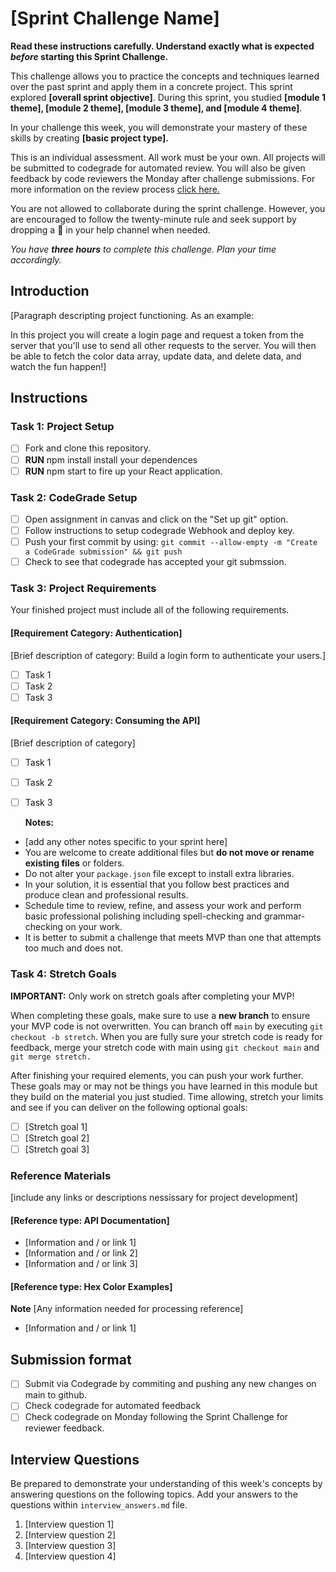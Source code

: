 # [Sprint Challenge Name]

**Read these instructions carefully. Understand exactly what is expected _before_ starting this Sprint Challenge.**

This challenge allows you to practice the concepts and techniques learned over the past sprint and apply them in a concrete project. This sprint explored **[overall sprint objective]**. During this sprint, you studied **[module 1 theme], [module 2 theme], [module 3 theme], and [module 4 theme]**.

In your challenge this week, you will demonstrate your mastery of these skills by creating **[basic project type].**

This is an individual assessment. All work must be your own. All projects will be submitted to codegrade for automated review. You will also be given feedback by code reviewers the Monday after challenge submissions. For more information on the review process [click here.](https://www.notion.so/lambdaschool/How-to-View-Feedback-in-CodeGrade-c5147cee220c4044a25de28bcb6bb54a)

You are not allowed to collaborate during the sprint challenge. However, you are encouraged to follow the twenty-minute rule and seek support by dropping a :wave: in your help channel when needed.

_You have **three hours** to complete this challenge. Plan your time accordingly._

## Introduction

[Paragraph descripting project functioning. As an example:

In this project you will create a login page and request a token from the server that you'll use to send all other requests to the server. You will then be able to fetch the color data array, update data, and delete data, and watch the fun happen!]

## Instructions

### Task 1: Project Setup

* [ ] Fork and clone this repository.
* [ ] **RUN** npm install install your dependences
* [ ] **RUN** npm start to fire up your React application.

### Task 2: CodeGrade Setup

* [ ] Open assignment in canvas and click on the "Set up git" option.
* [ ] Follow instructions to setup codegrade Webhook and deploy key.
* [ ] Push your first commit by using: `git commit --allow-empty -m "Create a CodeGrade submission" && git push`
* [ ] Check to see that codegrade has accepted your git submssion.

### Task 3: Project Requirements

 Your finished project must include all of the following requirements.

#### [Requirement Category: Authentication]

  [Brief description of category: Build a login form to authenticate your users.]

* [ ] Task 1
* [ ] Task 2
* [ ] Task 3

#### [Requirement Category: Consuming the API]

  [Brief description of category]

* [ ] Task 1
* [ ] Task 2
* [ ] Task 3

  **Notes:**

* [add any other notes specific to your sprint here]
* You are welcome to create additional files but **do not move or rename existing files** or folders.
* Do not alter your `package.json` file except to install extra libraries.
* In your solution, it is essential that you follow best practices and produce clean and professional results.
* Schedule time to review, refine, and assess your work and perform basic professional polishing including spell-checking and grammar-checking on your work.
* It is better to submit a challenge that meets MVP than one that attempts too much and does not.

### Task 4: Stretch Goals

 **IMPORTANT:** Only work on stretch goals after completing your MVP!

 When completing these goals, make sure to use a **new branch** to ensure your MVP code is not overwritten. You can branch off `main` by executing `git checkout -b stretch`. When you are fully sure your stretch code is ready for feedback, merge your stretch code with main using `git checkout main` and `git merge stretch.`

  After finishing your required elements, you can push your work further. These goals may or may not be things you have learned in this module but they build on the material you just studied. Time allowing, stretch your limits and see if you can deliver on the following optional goals:

* [ ] [Stretch goal 1]
* [ ] [Stretch goal 2]
* [ ] [Stretch goal 3]

### Reference Materials

[include any links or descriptions nessissary for project development]

#### [Reference type: API Documentation]

* [Information and / or link 1]
* [Information and / or link 2]
* [Information and / or link 3]

#### [Reference type: Hex Color Examples]

**Note** [Any information needed for processing reference]

* [Information and / or link 1]

## Submission format

* [ ] Submit via Codegrade by commiting and pushing any new changes on main to github.
* [ ] Check codegrade for automated feedback
* [ ] Check codegrade on Monday following the Sprint Challenge for reviewer feedback.

## Interview Questions

Be prepared to demonstrate your understanding of this week's concepts by answering questions on the following topics. Add your answers to the questions within `interview_answers.md` file.

1. [Interview question 1]
2. [Interview question 2]
3. [Interview question 3]
4. [Interview question 4]
